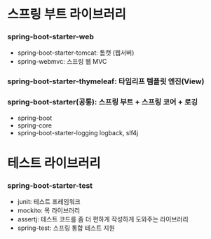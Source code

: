 
# 스프링 부트 라이브러리
### spring-boot-starter-web
 - spring-boot-starter-tomcat: 톰캣 (웹서버)
 - spring-webmvc: 스프링 웹 MVC
### spring-boot-starter-thymeleaf: 타임리프 템플릿 엔진(View)
### spring-boot-starter(공통): 스프링 부트 + 스프링 코어 + 로깅
 - spring-boot
 - spring-core
 - spring-boot-starter-logging
      logback, slf4j
      
# 테스트 라이브러리
### spring-boot-starter-test
 - junit: 테스트 프레임워크
 - mockito: 목 라이브러리
 - assertj: 테스트 코드를 좀 더 편하게 작성하게 도와주는 라이브러리
 - spring-test: 스프링 통합 테스트 지원
